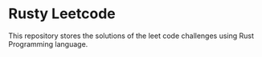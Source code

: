 # Rusty Leetcode

This repository stores the solutions of the leet code challenges using Rust Programming language.
